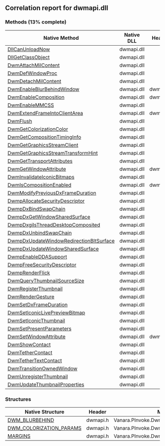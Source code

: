 ## Correlation report for dwmapi.dll
### Methods (13% complete)
Native Method | Native DLL | Header | Managed Method
---- | ---- | ---- | ----
[DllCanUnloadNow](https://www.google.com/search?num=5&q=DllCanUnloadNow+site%3Amsdn.microsoft.com) | dwmapi.dll |  | 
[DllGetClassObject](https://www.google.com/search?num=5&q=DllGetClassObject+site%3Amsdn.microsoft.com) | dwmapi.dll |  | 
[DwmAttachMilContent](https://www.google.com/search?num=5&q=DwmAttachMilContent+site%3Amsdn.microsoft.com) | dwmapi.dll |  | 
[DwmDefWindowProc](https://www.google.com/search?num=5&q=DwmDefWindowProc+site%3Amsdn.microsoft.com) | dwmapi.dll |  | 
[DwmDetachMilContent](https://www.google.com/search?num=5&q=DwmDetachMilContent+site%3Amsdn.microsoft.com) | dwmapi.dll |  | 
[DwmEnableBlurBehindWindow](https://www.google.com/search?num=5&q=DwmEnableBlurBehindWindow+site%3Amsdn.microsoft.com) | dwmapi.dll | dwmapi.h | Vanara.PInvoke.DwmApi.DwmEnableBlurBehindWindow
[DwmEnableComposition](https://www.google.com/search?num=5&q=DwmEnableComposition+site%3Amsdn.microsoft.com) | dwmapi.dll | dwmapi.h | Vanara.PInvoke.DwmApi.DwmEnableComposition
[DwmEnableMMCSS](https://www.google.com/search?num=5&q=DwmEnableMMCSS+site%3Amsdn.microsoft.com) | dwmapi.dll |  | 
[DwmExtendFrameIntoClientArea](https://www.google.com/search?num=5&q=DwmExtendFrameIntoClientArea+site%3Amsdn.microsoft.com) | dwmapi.dll | dwmapi.h | Vanara.PInvoke.DwmApi.DwmExtendFrameIntoClientArea
[DwmFlush](https://www.google.com/search?num=5&q=DwmFlush+site%3Amsdn.microsoft.com) | dwmapi.dll |  | 
[DwmGetColorizationColor](https://www.google.com/search?num=5&q=DwmGetColorizationColor+site%3Amsdn.microsoft.com) | dwmapi.dll |  | 
[DwmGetCompositionTimingInfo](https://www.google.com/search?num=5&q=DwmGetCompositionTimingInfo+site%3Amsdn.microsoft.com) | dwmapi.dll |  | 
[DwmGetGraphicsStreamClient](https://www.google.com/search?num=5&q=DwmGetGraphicsStreamClient+site%3Amsdn.microsoft.com) | dwmapi.dll |  | 
[DwmGetGraphicsStreamTransformHint](https://www.google.com/search?num=5&q=DwmGetGraphicsStreamTransformHint+site%3Amsdn.microsoft.com) | dwmapi.dll |  | 
[DwmGetTransportAttributes](https://www.google.com/search?num=5&q=DwmGetTransportAttributes+site%3Amsdn.microsoft.com) | dwmapi.dll |  | 
[DwmGetWindowAttribute](https://www.google.com/search?num=5&q=DwmGetWindowAttribute+site%3Amsdn.microsoft.com) | dwmapi.dll | dwmapi.h | Vanara.PInvoke.DwmApi.DwmGetWindowAttribute
[DwmInvalidateIconicBitmaps](https://www.google.com/search?num=5&q=DwmInvalidateIconicBitmaps+site%3Amsdn.microsoft.com) | dwmapi.dll |  | 
[DwmIsCompositionEnabled](https://www.google.com/search?num=5&q=DwmIsCompositionEnabled+site%3Amsdn.microsoft.com) | dwmapi.dll | dwmapi.h | Vanara.PInvoke.DwmApi.DwmIsCompositionEnabled
[DwmModifyPreviousDxFrameDuration](https://www.google.com/search?num=5&q=DwmModifyPreviousDxFrameDuration+site%3Amsdn.microsoft.com) | dwmapi.dll |  | 
[DwmpAllocateSecurityDescriptor](https://www.google.com/search?num=5&q=DwmpAllocateSecurityDescriptor+site%3Amsdn.microsoft.com) | dwmapi.dll |  | 
[DwmpDxBindSwapChain](https://www.google.com/search?num=5&q=DwmpDxBindSwapChain+site%3Amsdn.microsoft.com) | dwmapi.dll |  | 
[DwmpDxGetWindowSharedSurface](https://www.google.com/search?num=5&q=DwmpDxGetWindowSharedSurface+site%3Amsdn.microsoft.com) | dwmapi.dll |  | 
[DwmpDxgiIsThreadDesktopComposited](https://www.google.com/search?num=5&q=DwmpDxgiIsThreadDesktopComposited+site%3Amsdn.microsoft.com) | dwmapi.dll |  | 
[DwmpDxUnbindSwapChain](https://www.google.com/search?num=5&q=DwmpDxUnbindSwapChain+site%3Amsdn.microsoft.com) | dwmapi.dll |  | 
[DwmpDxUpdateWindowRedirectionBltSurface](https://www.google.com/search?num=5&q=DwmpDxUpdateWindowRedirectionBltSurface+site%3Amsdn.microsoft.com) | dwmapi.dll |  | 
[DwmpDxUpdateWindowSharedSurface](https://www.google.com/search?num=5&q=DwmpDxUpdateWindowSharedSurface+site%3Amsdn.microsoft.com) | dwmapi.dll |  | 
[DwmpEnableDDASupport](https://www.google.com/search?num=5&q=DwmpEnableDDASupport+site%3Amsdn.microsoft.com) | dwmapi.dll |  | 
[DwmpFreeSecurityDescriptor](https://www.google.com/search?num=5&q=DwmpFreeSecurityDescriptor+site%3Amsdn.microsoft.com) | dwmapi.dll |  | 
[DwmpRenderFlick](https://www.google.com/search?num=5&q=DwmpRenderFlick+site%3Amsdn.microsoft.com) | dwmapi.dll |  | 
[DwmQueryThumbnailSourceSize](https://www.google.com/search?num=5&q=DwmQueryThumbnailSourceSize+site%3Amsdn.microsoft.com) | dwmapi.dll |  | 
[DwmRegisterThumbnail](https://www.google.com/search?num=5&q=DwmRegisterThumbnail+site%3Amsdn.microsoft.com) | dwmapi.dll |  | 
[DwmRenderGesture](https://www.google.com/search?num=5&q=DwmRenderGesture+site%3Amsdn.microsoft.com) | dwmapi.dll |  | 
[DwmSetDxFrameDuration](https://www.google.com/search?num=5&q=DwmSetDxFrameDuration+site%3Amsdn.microsoft.com) | dwmapi.dll |  | 
[DwmSetIconicLivePreviewBitmap](https://www.google.com/search?num=5&q=DwmSetIconicLivePreviewBitmap+site%3Amsdn.microsoft.com) | dwmapi.dll |  | 
[DwmSetIconicThumbnail](https://www.google.com/search?num=5&q=DwmSetIconicThumbnail+site%3Amsdn.microsoft.com) | dwmapi.dll |  | 
[DwmSetPresentParameters](https://www.google.com/search?num=5&q=DwmSetPresentParameters+site%3Amsdn.microsoft.com) | dwmapi.dll |  | 
[DwmSetWindowAttribute](https://www.google.com/search?num=5&q=DwmSetWindowAttribute+site%3Amsdn.microsoft.com) | dwmapi.dll | dwmapi.h | Vanara.PInvoke.DwmApi.DwmSetWindowAttribute
[DwmShowContact](https://www.google.com/search?num=5&q=DwmShowContact+site%3Amsdn.microsoft.com) | dwmapi.dll |  | 
[DwmTetherContact](https://www.google.com/search?num=5&q=DwmTetherContact+site%3Amsdn.microsoft.com) | dwmapi.dll |  | 
[DwmTetherTextContact](https://www.google.com/search?num=5&q=DwmTetherTextContact+site%3Amsdn.microsoft.com) | dwmapi.dll |  | 
[DwmTransitionOwnedWindow](https://www.google.com/search?num=5&q=DwmTransitionOwnedWindow+site%3Amsdn.microsoft.com) | dwmapi.dll |  | 
[DwmUnregisterThumbnail](https://www.google.com/search?num=5&q=DwmUnregisterThumbnail+site%3Amsdn.microsoft.com) | dwmapi.dll |  | 
[DwmUpdateThumbnailProperties](https://www.google.com/search?num=5&q=DwmUpdateThumbnailProperties+site%3Amsdn.microsoft.com) | dwmapi.dll |  | 
### Structures
Native Structure | Header | Managed Structure
---- | ---- | ----
[DWM_BLURBEHIND](https://www.google.com/search?num=5&q=DWM_BLURBEHIND+site%3Amsdn.microsoft.com) | dwmapi.h | Vanara.PInvoke.DwmApi+DWM_BLURBEHIND
[DWM_COLORIZATION_PARAMS](https://www.google.com/search?num=5&q=DWM_COLORIZATION_PARAMS+site%3Amsdn.microsoft.com) | dwmapi.h | Vanara.PInvoke.DwmApi+DWM_COLORIZATION_PARAMS
[MARGINS](https://www.google.com/search?num=5&q=MARGINS+site%3Amsdn.microsoft.com) | dwmapi.h | Vanara.PInvoke.DwmApi+MARGINS
